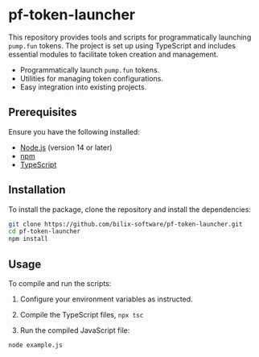 # pf-token-launcher

This repository provides tools and scripts for programmatically launching `pump.fun` tokens. The project is set up using TypeScript and includes essential modules to facilitate token creation and management.

- Programmatically launch `pump.fun` tokens.
- Utilities for managing token configurations.
- Easy integration into existing projects.

## Prerequisites

Ensure you have the following installed:

- [Node.js](https://nodejs.org/) (version 14 or later)
- [npm](https://www.npmjs.com/)
- [TypeScript](https://www.typescriptlang.org/)

## Installation

To install the package, clone the repository and install the dependencies:

```bash
git clone https://github.com/bilix-software/pf-token-launcher.git
cd pf-token-launcher
npm install
```

## Usage

To compile and run the scripts:

1. Configure your environment variables as instructed.

2. Compile the TypeScript files, `npx tsc`

3. Run the compiled JavaScript file:

```bash
node example.js
```
